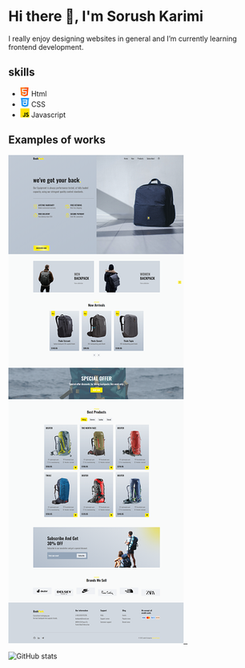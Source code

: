 # Hi there 👋, I'm Sorush Karimi
I really enjoy designing websites in general and I’m currently learning frontend development.

## skills
* <img src='https://github.com/soroushmdn/soroushmdn/blob/main/html.png' height='18' width='18'> Html
* <img src='https://github.com/soroushmdn/soroushmdn/blob/main/css-3.png' height='18' width='18'> CSS
* <img src='https://github.com/soroushmdn/soroushmdn/blob/main/js.png' height='18' width='18'>  Javascript 

## Examples of works
 <a href="https://soroushmdn.github.io/portfolio/" target="_blank">
  <img src='https://github.com/soroushmdn/soroushmdn/blob/main/_D__Web20project_BackPack_index.html.png'>
 </a>
 
  <a href="https://soroushmdn.github.io/portfolio/" target="_blank">
  <img src=''>
 </a>
 
  <a href="https://soroushmdn.github.io/portfolio/" target="_blank">
  <img src=''>
 </a>



![GitHub stats](https://github-readme-stats.vercel.app/api?username=soroushmdn&show_icons=true)  


